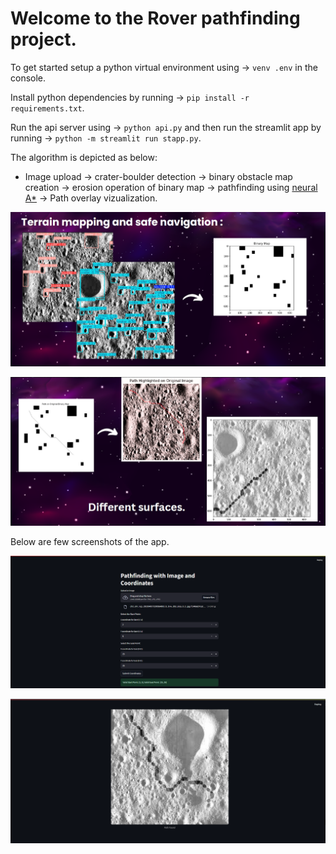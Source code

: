 # Welcome to the Rover pathfinding project.

To get started setup a python virtual environment using -> `venv .env` in the console.

Install python dependencies by running -> `pip install -r requirements.txt`.

Run the api server using -> `python api.py` and then run the streamlit app by running -> `python -m streamlit run stapp.py`.

The algorithm is depicted as below:

- Image upload -> crater-boulder detection -> binary obstacle map creation -> erosion operation of binary map -> pathfinding using [neural A*](https://omron-sinicx.github.io/neural-astar/) -> Path overlay vizualization.

![Explaination page 1](assets/Roverexp_1.png)

![Explaination page 2](assets/Roverexp_2.png)

Below are few screenshots of the app. 

![App screen](assets/appscr.png)

![Rover path output](assets/output1.png)
